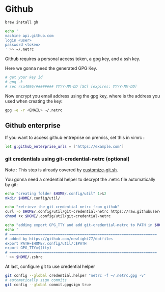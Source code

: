 # Github

```sh
brew install gh
```

```sh
echo '
machine api.github.com
login <user>
password <token>
' >> ~/.netrc
```

Github requires a personal access token, a gpg key, and a ssh key.

Here we gonna need the generated GPG Key.

```bash
# get your key id
# gpg -k
# sec rsa4096/######## YYYY-MM-DD [SC] [expires: YYYY-MM-DD]
```

Now encrypt you email address using the gpg key, where <EMAIL> is the address you used when creating the key:

```bash
gpg -e -r <EMAIL> ~/.netrc
```

## Github enterprise

If you want to access github entreprise on premiss, set this in vimrc :

```bash
let g:github_enterprise_urls = ['https://example.com']
```

### git credentials using git-credential-netrc (optional)

Note : This step is already covered by [customize-git.sh](https://raw.githubusercontent.com/newlight77/dotfiles/main/customize-git.sh).

You gonna need a credential helper to decrypt the .netrc file automatically by git:

```bash
echo "creating folder $HOME/.config/util" 1>&2
mkdir $HOME/.config/util/

echo "retrieve the git-credential-netrc from github"
curl -o $HOME/.config/util/git-credential-netrc https://raw.githubusercontent.com/git/git/master/contrib/credential/netrc/git-credential-netrc.perl
chmod +x $HOME/.config/util/git-credential-netrc

echo "adding export GPG_TTY and add git-credential-netrc to PATH in $HOME/.zshrc" 1>&2
echo '
# ===================================================================
# added by https://github.com/newlight77/dotfiles
export PATH=$HOME/.config/util/:$PATH
export GPG_TTY=$(tty)
# ===================================================================
' >> $HOME/.zshrc
```

At last, configure git to use credential helper

```bash
git config --global credential.helper "netrc -f ~/.netrc.gpg -v"
# automatically sign commits
git config --global commit.gpgsign true
```